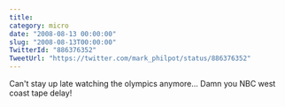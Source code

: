 ```yaml
---
title: 
category: micro
date: "2008-08-13 00:00:00"
slug: "2008-08-13T00:00:00"
TwitterId: "886376352"
TweetUrl: "https://twitter.com/mark_philpot/status/886376352"
---
```


Can't stay up late watching the olympics anymore... Damn you NBC west coast tape
delay!
